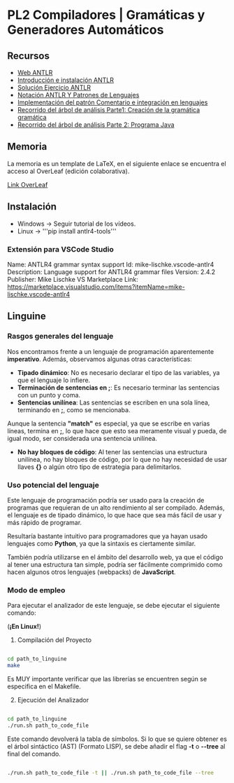 # PL2 Compiladores | Gramáticas y Generadores Automáticos

## Recursos

- [Web ANTLR](https://www.antlr.org/)
- [Introducción e instalación ANTLR](https://www.youtube.com/watch?v=p_7okCxR-KQ)
- [Solución Ejercicio ANTLR](https://www.youtube.com/watch?v=uF64ZYaVzSc)
- [Notación ANTLR Y Patrones de Lenguajes](https://www.youtube.com/watch?v=GeMNhkKGR3w)
- [Implementación del patrón Comentario e integración en lenguajes](https://www.youtube.com/watch?v=eBGKCrJiqXQ)
- [Recorrido del árbol de análisis Parte1: Creación de la gramática gramática](https://www.youtube.com/watch?v=8YloShXyUpw)
- [Recorrido del árbol de análisis Parte 2: Programa Java](https://www.youtube.com/watch?v=M9Ln7Jsgn64)

## Memoria

La memoria es un template de LaTeX, en el siguiente enlace se encuentra el acceso al OverLeaf (edición colaborativa).

[Link OverLeaf](https://es.overleaf.com/2369829969xtbrwsgwswtp)

## Instalación

- Windows -> Seguir tutorial de los vídeos.
- Linux -> '''pip install antlr4-tools'''

### Extensión para VSCode Studio

Name: ANTLR4 grammar syntax support
Id: mike-lischke.vscode-antlr4
Description: Language support for ANTLR4 grammar files
Version: 2.4.2
Publisher: Mike Lischke
VS Marketplace Link: https://marketplace.visualstudio.com/items?itemName=mike-lischke.vscode-antlr4

## Linguine

### Rasgos generales del lenguaje

Nos encontramos frente a un lenguaje de programación aparentemente **imperativo**. Además, observamos algunas otras características:

- **Tipado dinámico**: No es necesario declarar el tipo de las variables, ya que el lenguaje lo infiere.
- **Terminación de sentencias en ;**: Es necesario terminar las sentencias con un punto y coma.
- **Sentencias unilínea**: Las sentencias se escriben en una sola línea, terminando en **;**, como se mencionaba.

Aunque la sentencia **"match"** es especial, ya que se escribe en varias líneas, termina en **;**, lo que hace que esto sea meramente visual y pueda, de igual modo, ser considerada una sentencia unilínea.

- **No hay bloques de código**: Al tener las sentencias una estructura unilínea, no hay bloques de código, por lo que no hay necesidad de usar llaves **{}** o algún otro tipo de estrategia para delimitarlos.

### Uso potencial del lenguaje

Este lenguaje de programación podría ser usado para la creación de programas que requieran de un alto rendimiento al ser compilado. Además, el lenguaje es de tipado dinámico, lo que hace que sea más fácil de usar y más rápido de programar.

Resultaría bastante intuitivo para programadores que ya hayan usado lenguajes como **Python**, ya que la sintaxis es ciertamente similar.

También podría utilizarse en el ámbito del desarrollo web, ya que el código al tener una estructura tan simple, podría ser fácilmente comprimido como hacen algunos otros lenguajes (webpacks) de **JavaScript**.

### Modo de empleo

Para ejecutar el analizador de este lenguaje, se debe ejecutar el siguiente comando:

(**¡En Linux!**)

1. Compilación del Proyecto

```bash

cd path_to_linguine
make

```

Es MUY importante verificar que las librerías se encuentren según se especifica en el Makefile.

2. Ejecución del Analizador

```bash

cd path_to_linguine
./run.sh path_to_code_file 

```

Este comando devolverá la tabla de símbolos. Si lo que se quiere obtener es el árbol sintáctico (AST) (Formato LISP), se debe añadir el flag **-t** o **--tree** al final del comando.

```bash

./run.sh path_to_code_file -t || ./run.sh path_to_code_file --tree

```

```

